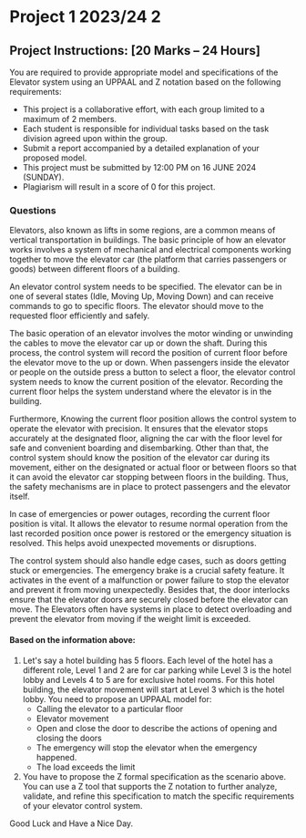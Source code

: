 # Project 1 2023/24 2

## Project Instructions: [20 Marks – 24 Hours]
You are required to provide appropriate model and specifications of the Elevator system using an UPPAAL and Z notation based on the following requirements:

- This project is a collaborative effort, with each group limited to a maximum of 2 members.
- Each student is responsible for individual tasks based on the task division agreed upon within the group.
- Submit a report accompanied by a detailed explanation of your proposed model.
- This project must be submitted by 12:00 PM on 16 JUNE 2024 (SUNDAY).
- Plagiarism will result in a score of 0 for this project.

### Questions
Elevators, also known as lifts in some regions, are a common means of vertical transportation in buildings. The basic principle of how an elevator works involves a system of mechanical and electrical components working together to move the elevator car (the platform that carries passengers or goods) between different floors of a building.

An elevator control system needs to be specified. The elevator can be in one of several states (Idle, Moving Up, Moving Down) and can receive commands to go to specific floors. The elevator should move to the requested floor efficiently and safely.

The basic operation of an elevator involves the motor winding or unwinding the cables to move the elevator car up or down the shaft. During this process, the control system will record the position of current floor before the elevator move to the up or down. When passengers inside the elevator or people on the outside press a button to select a floor, the elevator control system needs to know the current position of the elevator. Recording the current floor helps the system understand where the elevator is in the building.

Furthermore, Knowing the current floor position allows the control system to operate the elevator with precision. It ensures that the elevator stops accurately at the designated floor, aligning the car with the floor level for safe and convenient boarding and disembarking. Other than that, the control system should know the position of the elevator car during its movement, either on the designated or actual floor or between floors so that it can avoid the elevator car stopping between floors in the building. Thus, the safety mechanisms are in place to protect passengers and the elevator itself.

In case of emergencies or power outages, recording the current floor position is vital. It allows the elevator to resume normal operation from the last recorded position once power is restored or the emergency situation is resolved. This helps avoid unexpected movements or disruptions.

The control system should also handle edge cases, such as doors getting stuck or emergencies. The emergency brake is a crucial safety feature. It activates in the event of a malfunction or power failure to stop the elevator and prevent it from moving unexpectedly. Besides that, the door interlocks ensure that the elevator doors are securely closed before the elevator can move. The Elevators often have systems in place to detect overloading and prevent the elevator from moving if the weight limit is exceeded.

#### Based on the information above:
1. Let's say a hotel building has 5 floors. Each level of the hotel has a different role, Level 1 and 2 are for car parking while Level 3 is the hotel lobby and Levels 4 to 5 are for exclusive hotel rooms. For this hotel building, the elevator movement will start at Level 3 which is the hotel lobby. You need to propose an UPPAAL model for:
    - Calling the elevator to a particular floor
    - Elevator movement
    - Open and close the door to describe the actions of opening and closing the doors
    - The emergency will stop the elevator when the emergency happened.
    - The load exceeds the limit
2. You have to propose the Z formal specification as the scenario above. You can use a Z tool that supports the Z notation to further analyze, validate, and refine this specification to match the specific requirements of your elevator control system.

Good Luck and Have a Nice Day.
